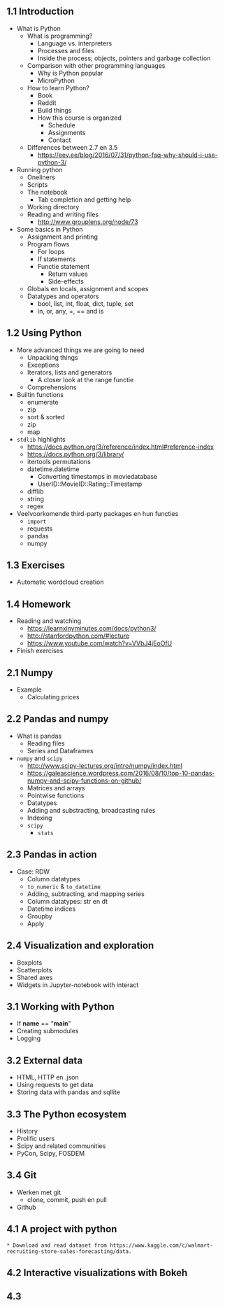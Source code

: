 ## 1.1 Introduction

* What is Python
    * What is programming?
        * Language vs. interpreters
        * Processes and files
        * Inside the process; objects, pointers and garbage collection
    * Comparison with other programming languages
        * Why is Python popular
        * MicroPython
    * How to learn Python?
        * Book
        * Reddit
        * Build things
        * How this course is organized
            * Schedule
            * Assignments
            * Contact
    * Differences between 2.7 en 3.5
        * https://eev.ee/blog/2016/07/31/python-faq-why-should-i-use-python-3/
* Running python
    * Oneliners
    * Scripts
    * The notebook
        * Tab completion and getting help
    * Working directory
    * Reading and writing files
        * http://www.grouplens.org/node/73
* Some basics in Python
    * Assignment and printing
    * Program flows
        * For loops
        * If statements
        * Functie statement
            * Return values
            * Side-effects
    * Globals en locals, assignment and scopes
    * Datatypes and operators
        * bool, list, int, float, dict, tuple, set
        * in, or, any,  =, == and is

## 1.2 Using Python

* More advanced things we are going to need
    * Unpacking things
    * Exceptions
    * Iterators, lists and generators
        * A closer look at the range functie
    * Comprehensions
* Builtin functions
    * enumerate
    * zip
    * sort & sorted
    * zip
    * map
* `stdlib` highlights
    * https://docs.python.org/3/reference/index.html#reference-index
    * https://docs.python.org/3/library/
    * itertools permutations
    * datetime.datetime
        * Converting timestamps in moviedatabase
        * UserID::MovieID::Rating::Timestamp
    * difflib
    * string
    * regex
* Veelvoorkomende third-party packages en hun functies
    * `import`
    * requests
    * pandas
    * numpy

## 1.3 Exercises

* Automatic wordcloud creation

## 1.4 Homework

* Reading and watching
    * https://learnxinyminutes.com/docs/python3/
    * http://stanfordpython.com/#lecture
    * https://www.youtube.com/watch?v=VVbJ4jEoOfU
* Finish exercises

## 2.1 Numpy

* Example
    * Calculating prices

## 2.2 Pandas and numpy

* What is pandas
    * Reading files
    * Series and Dataframes
* `numpy` and `scipy`
    * http://www.scipy-lectures.org/intro/numpy/index.html
    * https://galeascience.wordpress.com/2016/08/10/top-10-pandas-numpy-and-scipy-functions-on-github/
    * Matrices and arrays
    * Pointwise functions
    * Datatypes
    * Adding and substracting, broadcasting rules
    * Indexing
    * `scipy`
        * `stats`


## 2.3 Pandas in action

* Case: RDW
    * Column datatypes
    * `to_numeric` & `to_datetime`
    * Adding, subtracting, and mapping series
    * Column datatypes: str en dt
    * Datetime indices
    * Groupby
    * Apply

## 2.4 Visualization and exploration

* Boxplots
* Scatterplots
* Shared axes
* Widgets in Jupyter-notebook with interact

## 3.1 Working with Python

* If __name__ == “__main__”
* Creating submodules
* Logging

## 3.2 External data

* HTML, HTTP en .json
* Using requests to get data
* Storing data with pandas and sqllite

## 3.3 The Python ecosystem

* History
* Prolific users
* Scipy and related communities
* PyCon, Scipy, FOSDEM

## 3.4 Git

* Werken met git
    * clone, commit, push en pull
* Github

## 4.1 A project with python

    * Download and read dataset from https://www.kaggle.com/c/walmart-recruiting-store-sales-forecasting/data.

## 4.2 Interactive visualizations with Bokeh

## 4.3
